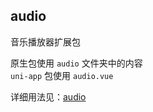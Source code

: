## audio ##
音乐播放器扩展包  

原生包使用 `audio` 文件夹中的内容  
`uni-app` 包使用 `audio.vue`  

详细用法见：[audio](https://jin-yufeng.gitee.io/parser/#/instructions?id=audio)  